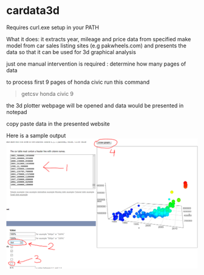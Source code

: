 # cardata3d

Requires curl.exe setup in your PATH

What it does:
it extracts year, mileage and price data from specified make model from car sales listing sites (e.g pakwheels.com)
and presents the data so that it can be used for 3d graphical analysis

just one manual intervention is required : determine how many pages of data

to process first 9 pages of honda civic run this command
>getcsv honda civic 9

the 3d plotter webpage will be opened and data would be presented in notepad 

copy paste data in the presented website

Here is a sample output
![alt text](https://raw.githubusercontent.com/AcnodeLabs/cardata3d/master/graphpw.PNG)
